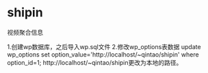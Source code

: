 shipin
======

视频聚合信息


1.创建wp数据库，之后导入wp.sql文件
2.修改wp_options表数据
update wp_options set option_value='http://localhost/~qintao/shipin' where option_id=1;
http://localhost/~qintao/shipin更改为本地的路径。

